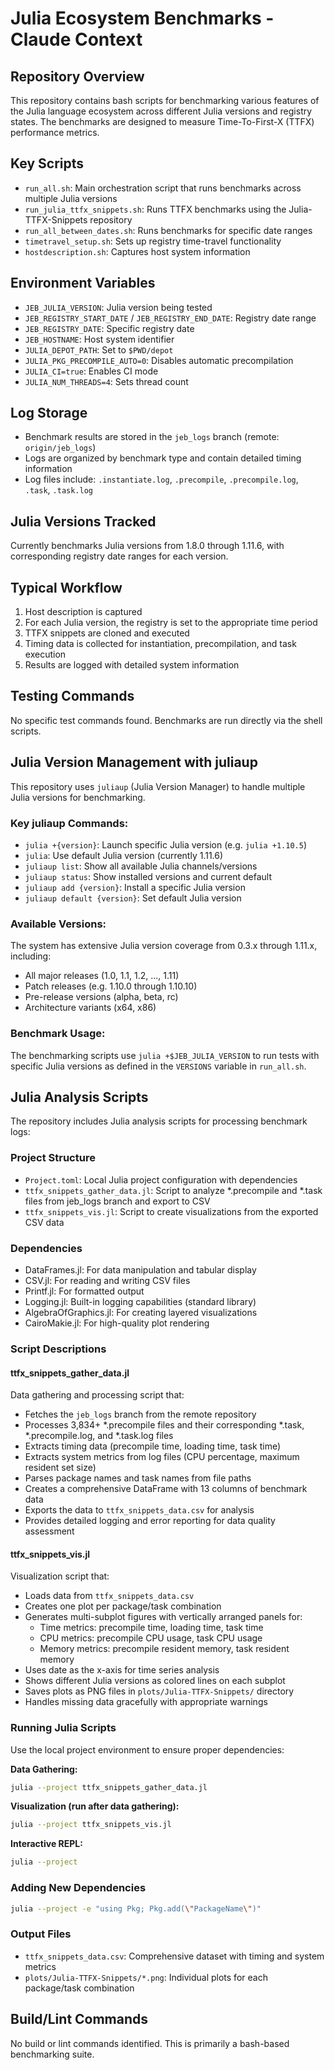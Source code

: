 # Julia Ecosystem Benchmarks - Claude Context

## Repository Overview
This repository contains bash scripts for benchmarking various features of the Julia language ecosystem across different Julia versions and registry states. The benchmarks are designed to measure Time-To-First-X (TTFX) performance metrics.

## Key Scripts
- `run_all.sh`: Main orchestration script that runs benchmarks across multiple Julia versions
- `run_julia_ttfx_snippets.sh`: Runs TTFX benchmarks using the Julia-TTFX-Snippets repository
- `run_all_between_dates.sh`: Runs benchmarks for specific date ranges
- `timetravel_setup.sh`: Sets up registry time-travel functionality
- `hostdescription.sh`: Captures host system information

## Environment Variables
- `JEB_JULIA_VERSION`: Julia version being tested
- `JEB_REGISTRY_START_DATE` / `JEB_REGISTRY_END_DATE`: Registry date range
- `JEB_REGISTRY_DATE`: Specific registry date
- `JEB_HOSTNAME`: Host system identifier
- `JULIA_DEPOT_PATH`: Set to `$PWD/depot`
- `JULIA_PKG_PRECOMPILE_AUTO=0`: Disables automatic precompilation
- `JULIA_CI=true`: Enables CI mode
- `JULIA_NUM_THREADS=4`: Sets thread count

## Log Storage
- Benchmark results are stored in the `jeb_logs` branch (remote: `origin/jeb_logs`)
- Logs are organized by benchmark type and contain detailed timing information
- Log files include: `.instantiate.log`, `.precompile`, `.precompile.log`, `.task`, `.task.log`

## Julia Versions Tracked
Currently benchmarks Julia versions from 1.8.0 through 1.11.6, with corresponding registry date ranges for each version.

## Typical Workflow
1. Host description is captured
2. For each Julia version, the registry is set to the appropriate time period
3. TTFX snippets are cloned and executed
4. Timing data is collected for instantiation, precompilation, and task execution
5. Results are logged with detailed system information

## Testing Commands
No specific test commands found. Benchmarks are run directly via the shell scripts.

## Julia Version Management with juliaup

This repository uses `juliaup` (Julia Version Manager) to handle multiple Julia versions for benchmarking.

### Key juliaup Commands:
- `julia +{version}`: Launch specific Julia version (e.g. `julia +1.10.5`)  
- `julia`: Use default Julia version (currently 1.11.6)
- `juliaup list`: Show all available Julia channels/versions
- `juliaup status`: Show installed versions and current default
- `juliaup add {version}`: Install a specific Julia version
- `juliaup default {version}`: Set default Julia version

### Available Versions:
The system has extensive Julia version coverage from 0.3.x through 1.11.x, including:
- All major releases (1.0, 1.1, 1.2, ..., 1.11)  
- Patch releases (e.g. 1.10.0 through 1.10.10)
- Pre-release versions (alpha, beta, rc)
- Architecture variants (x64, x86)

### Benchmark Usage:
The benchmarking scripts use `julia +$JEB_JULIA_VERSION` to run tests with specific Julia versions as defined in the `VERSIONS` variable in `run_all.sh`.

## Julia Analysis Scripts

The repository includes Julia analysis scripts for processing benchmark logs:

### Project Structure
- `Project.toml`: Local Julia project configuration with dependencies
- `ttfx_snippets_gather_data.jl`: Script to analyze *.precompile and *.task files from jeb_logs branch and export to CSV
- `ttfx_snippets_vis.jl`: Script to create visualizations from the exported CSV data

### Dependencies
- DataFrames.jl: For data manipulation and tabular display
- CSV.jl: For reading and writing CSV files
- Printf.jl: For formatted output
- Logging.jl: Built-in logging capabilities (standard library)
- AlgebraOfGraphics.jl: For creating layered visualizations
- CairoMakie.jl: For high-quality plot rendering

### Script Descriptions

#### ttfx_snippets_gather_data.jl
Data gathering and processing script that:
- Fetches the `jeb_logs` branch from the remote repository
- Processes 3,834+ *.precompile files and their corresponding *.task, *.precompile.log, and *.task.log files
- Extracts timing data (precompile time, loading time, task time)
- Extracts system metrics from log files (CPU percentage, maximum resident set size)
- Parses package names and task names from file paths
- Creates a comprehensive DataFrame with 13 columns of benchmark data
- Exports the data to `ttfx_snippets_data.csv` for analysis
- Provides detailed logging and error reporting for data quality assessment

#### ttfx_snippets_vis.jl  
Visualization script that:
- Loads data from `ttfx_snippets_data.csv`
- Creates one plot per package/task combination
- Generates multi-subplot figures with vertically arranged panels for:
  - Time metrics: precompile time, loading time, task time
  - CPU metrics: precompile CPU usage, task CPU usage  
  - Memory metrics: precompile resident memory, task resident memory
- Uses date as the x-axis for time series analysis
- Shows different Julia versions as colored lines on each subplot
- Saves plots as PNG files in `plots/Julia-TTFX-Snippets/` directory
- Handles missing data gracefully with appropriate warnings

### Running Julia Scripts
Use the local project environment to ensure proper dependencies:

**Data Gathering:**
```bash
julia --project ttfx_snippets_gather_data.jl
```

**Visualization (run after data gathering):**
```bash  
julia --project ttfx_snippets_vis.jl
```

**Interactive REPL:**
```bash
julia --project
```

### Adding New Dependencies
```bash
julia --project -e "using Pkg; Pkg.add(\"PackageName\")"
```

### Output Files
- `ttfx_snippets_data.csv`: Comprehensive dataset with timing and system metrics
- `plots/Julia-TTFX-Snippets/*.png`: Individual plots for each package/task combination

## Build/Lint Commands
No build or lint commands identified. This is primarily a bash-based benchmarking suite.